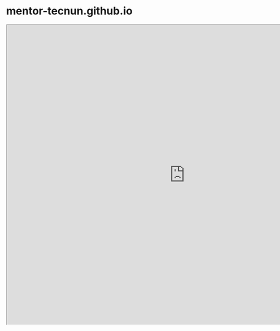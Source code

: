 # mentor-tecnun.github.io
<iframe width="950" height="800" src="https://www.nicolasserrano.com/CS/TecnologiaInformacion/Programa_TI_2022-2023.pdf"></iframe></a></p>
